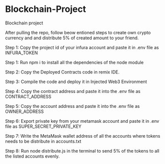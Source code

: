 # Blockchain-Project
Blockchain project

After pulling the repo, follow beow entioned steps to create own crypto currency and and distribute 5% of created amount to your friend.


Step 1: Copy the project id of your infura account and paste it in .env file as INFURA_TOKEN

Step 1: Run npm i to install all the dependencies of the node module

Step 2: Copy the Deployed Contracts code in remix IDE.

Step 3: Compile the code and deploy it in Injected Web3 Environment

Step 4: Copy the contract address and paste it into the .env file as CONTRACT_ADDRESS

Step 5: Copy the account address and paste it into the .env file as OWNER_ADDRESS

Step 6: Export private key from your metamask account and paste it in .env file as SUPER_SECRET_PRIVATE_KEY

Step 7: Write the MetaMask wallet address of all the accounts where tokens needs to be distribute in accounts.txt

Step 8: Run node distribute.js in the terminal to send 5% of the tokens to all the listed accounts evenly.
